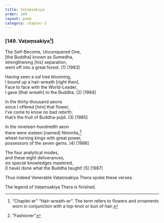 ```yaml
---
title: Vaṭaṃsakiya
order: 149
layout: poem
category: chapter-3
---
```


### \[149. Vaṭaṃsakiya[^1]\]

The Self-Become, Unconquered One,  
\[the Buddha\] known as Sumedha,  
strengthening \[his\] separation,  
went off into a great forest. (1) \[1983\]

Having seen a *sal* tree blooming,  
I bound up a hair-wreath \[right then\].  
Face to face with the World-Leader,  
I gave \[that wreath\] to the Buddha. (2) \[1984\]

In the thirty-thousand aeons  
since I offered \[him\] that flower,  
I’ve come to know no bad rebirth:  
that’s the fruit of Buddha-*pūjā*. (3) \[1985\]

In the nineteen-hundredth aeon  
there were sixteen \[named\] Nimmita,[^2]  
wheel-turning kings with great power,  
possessors of the seven gems. (4) \[1986\]

The four analytical modes,  
and these eight deliverances,  
six special knowledges mastered,  
\[I have\] done what the Buddha taught! (5) \[1987\]

Thus indeed Venerable Vaṭaṃsakiya Thera spoke these verses.

The legend of Vaṭaṃsakiya Thera is finished.

[^1]: “Chaplet-er” “Hair-wreath-er”. The term refers to flowers and ornaments worn in conjunction with a top-knot or bun of hair.

[^2]: “Fashioner”
